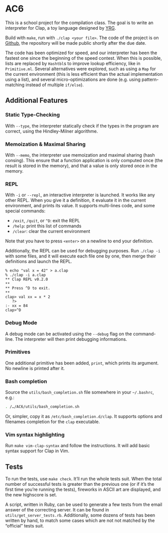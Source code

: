 # AC6

This is a school project for the compilation class. The goal is to write an
interpreter for Clap, a toy language designed by [YRG][yrg].

Build with `make`, run with `./clap <your file>`. The code of the project is on
[Github][gh], the repository will be made public shortly after the due date.

The code has been optimized for speed, and our interpreter has been the fastest
one since the beginning of the speed contest. When this is possible, lists are
replaced by `Hashtbl`s to improve lookup efficiency, like in `Primitive.ml`.
Several alternatives were explored, such as using a `Map` for the current
environment (this is less efficient than the actual implementation using a
list), and several micro-optimizations are done (e.g. using pattern-matching
instead of multiple `if/else`).

[gh]: https://github.com/bfontaine/AC6
[yrg]: http://www.pps.univ-paris-diderot.fr/~yrg/

## Additional Features

### Static Type-Checking

With `--type`, the interpreter statically check if the types in the program are
correct, using the Hindley-Milner algorithme.

### Memoization & Maximal Sharing

With `--memo`, the interpreter use memoization and maximal sharing (hash
consing). This ensure that a function application is only computed once (the
result is stored in the memory), and that a value is only stored once in the
memory.

### REPL

With `-i` or `--repl`, an interactive interpreter is launched. It works like any
other REPL. When you give it a definition, it evaluate it in the current
environment, and prints its value. It supports multi-lines code, and some
special commands:

- `/exit`, `/quit`, or `^D`: exit the REPL
- `/help`: print this list of commands
- `/clear`: clear the current environment

Note that you have to press `<enter>` on a newline to end your definition.

Additionally, the REPL can be used for debugging purposes. Run `./clap -i` with
some files, and it will execute each file one by one, then merge their
definitions and launch the REPL.

```
% echo "val x = 42" > a.clap
% ./clap -i a.clap
** Clap REPL v0.2.0
**
** Press ^D to exit.
**
clap> val xx = x * 2
   ?>
:- xx = 84
clap>^D
```

### Debug Mode

A debug mode can be activated using the `--debug` flag on the command-line. The
interpreter will then print debugging informations.

### Primitives

One additional primitive has been added, `print`, which prints its argument. No
newline is printed after it.

### Bash completion

Source the `utils/bash_completion.sh` file somewhere in your `~/.bashrc`, e.g.:

```sh
. /…/AC6/utils/bash_completion.sh
```

Or, simpler, copy it as `/etc/bash_completion.d/clap`. It supports options and
filenames completion for the `clap` executable.

### Vim syntax highlighting

Run `make vim-clap-syntax` and follow the instructions. It will add basic syntax
support for Clap in Vim.

## Tests

To run the tests, use `make check`. It’ll run the whole tests suit. When the
total number of successful tests is greater than the previous one (or if it’s
the first time you’re running the tests), fireworks in ASCII art are displayed,
and the new highscore is set.

A script, written in Ruby, can be used to generate a few tests from the email
answer of the correcting server. It can be found in `utils/get_server_tests.rb`.
Additionally, some dozens of tests has been written by hand, to match some cases
which are not not matched by the “official” tests suit.
